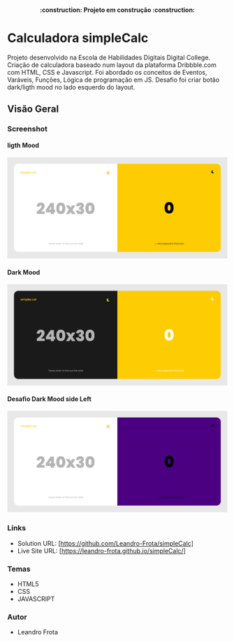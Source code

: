 <h4 align="center"> 
    :construction:  Projeto em construção  :construction:
</h4>

# Calculadora simpleCalc
Projeto desenvolvido na Escola de Habilidades Digitais Digital College. Criação de calculadora baseado num layout da plataforma Dribbble.com com HTML, CSS e Javascript.
Foi abordado os conceitos de Eventos, Varáveis, Funções, Lógica de programação em JS.
Desafio foi criar botão dark/ligth mood no lado esquerdo do layout.
## Visão Geral

### Screenshot

#### ligth Mood
![](https://github.com/Leandro-Frota/simpleCalc/blob/main/assets/screencapture-desktop%20-%20simpleCalc.png)

#### Dark Mood

![](https://github.com/Leandro-Frota/simpleCalc/blob/main/assets/screencapture-Desktop%20-%20Dark%20Mood.png)

#### Desafio Dark Mood side Left
![](https://github.com/Leandro-Frota/simpleCalc/blob/main/assets/screencapture-Desktop%20-%20Dark%20Mood%20Side%20Left.png)



### Links

- Solution URL: [https://github.com/Leandro-Frota/simpleCalc]
- Live Site URL: [https://leandro-frota.github.io/simpleCalc/]


### Temas
- HTML5
- CSS 
- JAVASCRIPT

### Autor
- Leandro Frota
